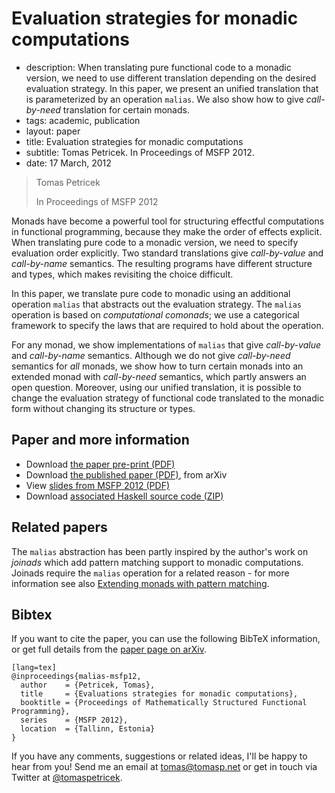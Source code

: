 # Evaluation strategies for monadic computations</h1>

 - description:  When translating pure functional code to a monadic version, we need to use different translation depending
    on the desired evaluation strategy. In this paper, we present an unified translation that is parameterized by
    an operation <code>malias</code>. We also show how to give <em>call-by-need</em> translation for certain
    monads.
 - tags: academic, publication
 - layout: paper
 - title: Evaluation strategies for monadic computations
 - subtitle: Tomas Petricek. In Proceedings of MSFP 2012.
 - date: 17 March, 2012

> Tomas Petricek
>
> In Proceedings of MSFP 2012

Monads have become a powerful tool for structuring effectful computations in functional
programming, because they make the order of effects explicit. When translating pure code
to a monadic version, we need to specify evaluation order explicitly. Two standard
translations give _call-by-value_ and _call-by-name_ semantics.
The resulting programs have different structure and types, which makes revisiting 
the choice difficult.

In this paper, we translate pure code to monadic using an additional operation 
`malias` that abstracts out the evaluation strategy.  The `malias` operation is 
based on _computational comonads_; we use a categorical
framework to specify the laws that are required to hold about the operation.

For any monad, we show implementations of `malias` that give _call-by-value_ 
and _call-by-name_ semantics. Although we do not give _call-by-need_ semantics 
for _all_ monads, we show how to turn certain monads into an extended monad with
_call-by-need_ semantics, which partly answers an open question.
Moreover, using our unified translation, it is possible to change the evaluation strategy 
of functional code translated to the monadic form without changing its structure or types.

## Paper and more information

 - Download [the paper pre-print (PDF)](malias.pdf)
 - Download [the published paper (PDF)](http://arxiv.org/pdf/1202.2921.pdf), from arXiv
 - View [slides from MSFP 2012 (PDF)](talk-msfp.pdf)
 - Download [associated Haskell source code (ZIP)](malias-src.zip)

## Related papers

The `malias` abstraction has been partly inspired by the author's work on 
_joinads_ which add pattern matching support to monadic computations. Joinads
require the `malias` operation for a related reason - for more information see
also [Extending monads with pattern matching](../docase/).

## <a id="cite">Bibtex</a>
If you want to cite the paper, you can use the following BibTeX information, or
get full details from the [paper page on arXiv](http://arxiv.org/abs/1202.2921).

    [lang=tex]
    @inproceedings{malias-msfp12,
      author    = {Petricek, Tomas},
      title     = {Evaluations strategies for monadic computations},
      booktitle = {Proceedings of Mathematically Structured Functional Programming},
      series    = {MSFP 2012},
      location  = {Tallinn, Estonia}
    } 

If you have any comments, suggestions or related ideas, I'll be happy to 
hear from you! Send me an email at [tomas@tomasp.net](mailto:tomas@tomasp.net)
or get in touch via Twitter at [@tomaspetricek](http://twitter.com/tomaspetricek).
